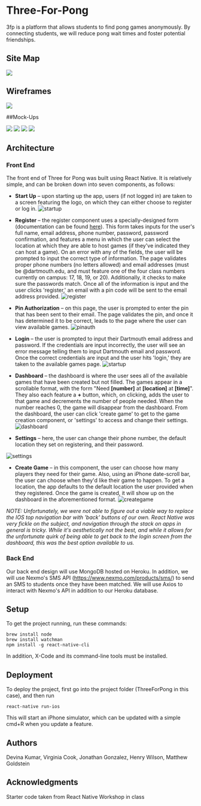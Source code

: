# Three-For-Pong

3fp is a platform that allows students to find pong games anonymously. By connecting students, we will reduce pong wait times and foster potential friendships.

## Site Map

![](./images/site_map.png)

## Wireframes

![](./images/wireframes.png)

##Mock-Ups

![](./images/34pong-1.png)
![](./images/34pong-2.png)
![](./images/34pong-4.png)
![](./images/34pong-3.png)


## Architecture

### Front End

The front end of Three for Pong was built using React Native. It is relatively simple, and can be broken down into seven components, as follows:

- **Start Up** – upon starting up the app, users (if not logged in) are taken to a screen featuring the logo, on which they can either choose to register or log in.
![startup](./images/readmestartup.png)


- **Register** – the register component uses a specially-designed form (documentation can be found [here](https://github.com/gcanti/tcomb-form)). This form takes inputs for the user's full name, email address, phone number, password, password confirmation, and features a menu in which the user can select the location at which they are able to host games (if they've indicated they can host a game). On an error with any of the fields, the user will be prompted to input the correct type of information. The page validates proper phone numbers (no letters allowed) and email addresses (must be @dartmouth.edu, and must feature one of the four class numbers currently on campus: 17, 18, 19, or 20). Additionally, it checks to make sure the passwords match. Once all of the information is input and the user clicks 'register,' an email with a pin code will be sent to the email address provided.
![register](./images/readmeregister.png)


- **Pin Authorization** – on this page, the user is prompted to enter the pin that has been sent to their email. The page validates the pin, and once it has determined it to be correct, leads to the page where the user can view available games.
![pinauth](./images/readmepinauth.png)


- **Login** – the user is prompted to input their Dartmouth email address and password. If the credentials are input incorrectly, the user will see an error message telling them to input Dartmouth email and password. Once the correct credentials are input and the user hits 'login,' they are taken to the available games page.
![startup](./images/readmelogin.png)


- **Dashboard** – the dashboard is where the user sees all of the available games that have been created but not filled. The games appear in a scrollable format, with the form "Need **[number]** at **[location]** at **[time]**". They also each feature a **+** button, which, on clicking, adds the user to that game and decrements the number of people needed. When the number reaches 0, the game will disappear from the dashboard. From the dashboard, the user can click 'create game' to get to the game creation component, or 'settings' to access and change their settings.
![dashboard](./images/readmedashboard.png)


- **Settings** – here, the user can change their phone number, the default location they set on registering, and their password.

![settings](./images/readmesettings.png)


- **Create Game** – in this component, the user can choose how many players they need for their game. Also, using an iPhone date-scroll bar, the user can choose when they'd like their game to happen. To get a location, the app defaults to the default location the user provided when they registered. Once the game is created, it will show up on the dashboard in the aforementioned format.
![creategame](./images/readmecreategame.png)

*NOTE: Unfortunately, we were not able to figure out a viable way to replace the IOS top navigation bar with 'back' buttons of our own. React Native was very fickle on the subject, and navigation through the stack on apps in general is tricky. While it's aesthetically not the best, and while it allows for the unfortunate quirk of being able to get back to the login screen from the dashboard, this was the best option available to us.*

### Back End

Our back end design will use MongoDB hosted on Heroku.
In addition, we will use Nexmo's SMS API (https://www.nexmo.com/products/sms/) to send an SMS to students once they have been matched. We will use Axios to interact with Nexmo's API in addition to our Heroku database.

## Setup

To get the project running, run these commands:

```
brew install node
brew install watchman
npm install -g react-native-cli
```
In addition, X-Code and its command-line tools must be installed.

## Deployment

To deploy the project, first go into the project folder (ThreeForPong in this case), and then run
```
react-native run-ios
```

This will start an iPhone simulator, which can be updated with a simple cmd+R when you update a feature.


## Authors

Devina Kumar, Virginia Cook, Jonathan Gonzalez, Henry Wilson, Matthew Goldstein

## Acknowledgments
Starter code taken from React Native Workshop in class
